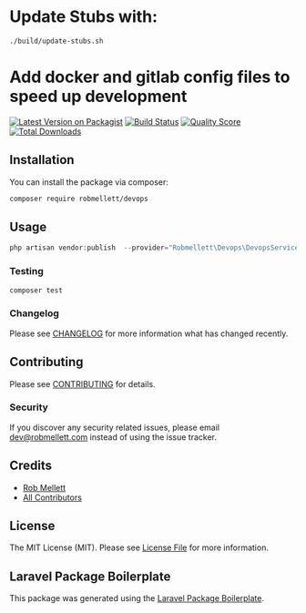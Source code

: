 # Update Stubs with:
`./build/update-stubs.sh`


# Add docker and gitlab config files to speed up development

[![Latest Version on Packagist](https://img.shields.io/packagist/v/robmellett/devops.svg?style=flat-square)](https://packagist.org/packages/robmellett/devops)
[![Build Status](https://img.shields.io/travis/robmellett/devops/master.svg?style=flat-square)](https://travis-ci.org/robmellett/devops)
[![Quality Score](https://img.shields.io/scrutinizer/g/robmellett/devops.svg?style=flat-square)](https://scrutinizer-ci.com/g/robmellett/devops)
[![Total Downloads](https://img.shields.io/packagist/dt/robmellett/devops.svg?style=flat-square)](https://packagist.org/packages/robmellett/devops)

## Installation

You can install the package via composer:

```bash
composer require robmellett/devops
```

## Usage

``` php
php artisan vendor:publish  --provider="Robmellett\Devops\DevopsServiceProvider"
```

### Testing

``` bash
composer test
```

### Changelog

Please see [CHANGELOG](CHANGELOG.md) for more information what has changed recently.

## Contributing

Please see [CONTRIBUTING](CONTRIBUTING.md) for details.

### Security

If you discover any security related issues, please email dev@robmellett.com instead of using the issue tracker.

## Credits

- [Rob Mellett](https://github.com/robmellett)
- [All Contributors](../../contributors)

## License

The MIT License (MIT). Please see [License File](LICENSE.md) for more information.

## Laravel Package Boilerplate

This package was generated using the [Laravel Package Boilerplate](https://laravelpackageboilerplate.com).
